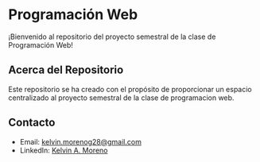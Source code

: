# Programación Web

¡Bienvenido al repositorio del proyecto semestral de la clase de Programación Web!

## Acerca del Repositorio

Este repositorio se ha creado con el propósito de proporcionar un espacio centralizado al proyecto semestral de la clase de programacion web.

## Contacto
- Email: kelvin.morenog28@gmail.com
- LinkedIn: [Kelvin A. Moreno](https://www.linkedin.com/in/kelvin-a-moreno/)
